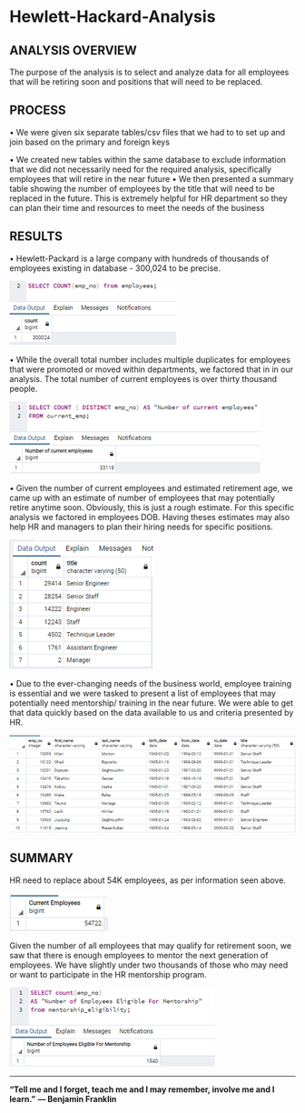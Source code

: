 # Hewlett-Hackard-Analysis


## ANALYSIS OVERVIEW
The purpose of the analysis is to select and analyze data for all employees that will be retiring soon and positions that will need to be replaced.


## PROCESS
•	We were given six separate tables/csv files that we had to to set up and join based on the primary and foreign keys

•	We created new tables within the same database to exclude information that we did not necessarily need for the required analysis, specifically employees that will retire in the near future
•	We then presented a summary table showing the number of employees by the title that will need to be replaced in the future. This is extremely helpful for HR department so they can plan their time and resources to meet the needs of the business


## RESULTS

•	Hewlett-Packard is a large company with hundreds of thousands of employees existing in database - 300,024 to be precise. 

![ALL DATABASE ENTRIES](https://github.com/jojobear2020/Hewlett-Hackard-Analysis/blob/master/Images/total_emp_numbers_all.PNG)

•	While the overall total number includes multiple duplicates for employees that were promoted or moved within departments, we factored that in in our analysis. The total number of current employees is over thirty thousand people.

![](https://github.com/jojobear2020/Hewlett-Hackard-Analysis/blob/master/Images/total_emp_numbers_current_v3.PNG)

•	Given the number of current employees and estimated retirement age, we came up with an estimate of number of employees that may potentially retire anytime soon. Obviously, this is just a rough estimate.  For this specific analysis we factored in employees DOB. Having theses estimates may also help HR and managers to plan their hiring needs for specific positions. 

![](https://github.com/jojobear2020/Hewlett-Hackard-Analysis/blob/master/Images/retiring_titles_results.PNG)

•	Due to the ever-changing needs of the business world, employee training is essential and we were tasked to present a list of employees that may potentially need mentorship/ training in the near future. We were able to get that data quickly based on the data available to us and criteria presented by HR.

![](https://github.com/jojobear2020/Hewlett-Hackard-Analysis/blob/master/Images/mentorship_eligibility_results.PNG)

## SUMMARY
HR need to replace about 54K employees, as per information seen above.

![](https://github.com/jojobear2020/Hewlett-Hackard-Analysis/blob/master/Images/total_emp_numbers_retiring%20(2).PNG)

Given the number of all employees that may qualify for retirement soon, we saw that there is enough employees to mentor the next generation of employees. We have slightly under two thousands of those who may need or want to participate in the HR mentorship program. 

![](https://github.com/jojobear2020/Hewlett-Hackard-Analysis/blob/master/Images/mentorship_eligibility_total_count.PNG)



__________________________________________________________________________________________________________________

**“Tell me and I forget, teach me and I may remember, involve me and I learn.”**
**― Benjamin Franklin**
